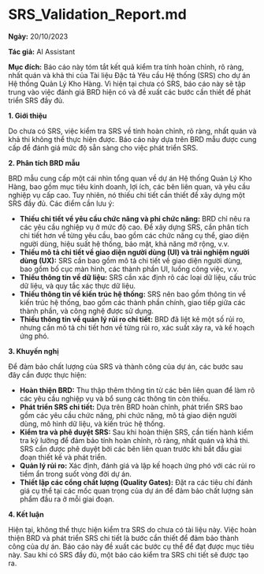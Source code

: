 # SRS_Validation_Report.md

**Ngày:** 20/10/2023

**Tác giả:** AI Assistant

**Mục đích:** Báo cáo này tóm tắt kết quả kiểm tra tính hoàn chỉnh, rõ ràng, nhất quán và khả thi của Tài liệu Đặc tả Yêu cầu Hệ thống (SRS) cho dự án Hệ thống Quản Lý Kho Hàng.  Vì hiện tại chưa có SRS, báo cáo này sẽ tập trung vào việc đánh giá BRD hiện có và đề xuất các bước cần thiết để phát triển SRS đầy đủ.


**1. Giới thiệu**

Do chưa có SRS, việc kiểm tra SRS về tính hoàn chỉnh, rõ ràng, nhất quán và khả thi không thể thực hiện được.  Báo cáo này dựa trên BRD mẫu được cung cấp để đánh giá mức độ sẵn sàng cho việc phát triển SRS.


**2. Phân tích BRD mẫu**

BRD mẫu cung cấp một cái nhìn tổng quan về dự án Hệ thống Quản Lý Kho Hàng, bao gồm mục tiêu kinh doanh, lợi ích, các bên liên quan, và yêu cầu nghiệp vụ cấp cao. Tuy nhiên, nó thiếu chi tiết cần thiết để xây dựng một SRS đầy đủ.  Các điểm cần lưu ý:

* **Thiếu chi tiết về yêu cầu chức năng và phi chức năng:** BRD chỉ nêu ra các yêu cầu nghiệp vụ ở mức độ cao.  Để xây dựng SRS, cần phân tích chi tiết hơn về từng yêu cầu, bao gồm các chức năng cụ thể, giao diện người dùng, hiệu suất hệ thống, bảo mật, khả năng mở rộng, v.v.
* **Thiếu mô tả chi tiết về giao diện người dùng (UI) và trải nghiệm người dùng (UX):**  SRS cần bao gồm mô tả chi tiết về giao diện người dùng, bao gồm bố cục màn hình, các thành phần UI, luồng công việc, v.v.
* **Thiếu thông tin về dữ liệu:**  SRS cần xác định rõ các loại dữ liệu, cấu trúc dữ liệu, và quy tắc xác thực dữ liệu.
* **Thiếu thông tin về kiến trúc hệ thống:**  SRS nên bao gồm thông tin về kiến trúc hệ thống, bao gồm các thành phần chính, giao tiếp giữa các thành phần, và công nghệ được sử dụng.
* **Thiếu thông tin về quản lý rủi ro chi tiết:** BRD đã liệt kê một số rủi ro, nhưng cần mô tả chi tiết hơn về từng rủi ro, xác suất xảy ra, và kế hoạch ứng phó.


**3. Khuyến nghị**

Để đảm bảo chất lượng của SRS và thành công của dự án, các bước sau đây cần được thực hiện:

* **Hoàn thiện BRD:** Thu thập thêm thông tin từ các bên liên quan để làm rõ các yêu cầu nghiệp vụ và bổ sung các thông tin còn thiếu.
* **Phát triển SRS chi tiết:** Dựa trên BRD hoàn chỉnh, phát triển SRS bao gồm các yêu cầu chức năng, phi chức năng, mô tả giao diện người dùng, mô hình dữ liệu, và kiến trúc hệ thống.
* **Kiểm tra và phê duyệt SRS:**  Sau khi hoàn thiện SRS, cần tiến hành kiểm tra kỹ lưỡng để đảm bảo tính hoàn chỉnh, rõ ràng, nhất quán và khả thi.  SRS cần được phê duyệt bởi các bên liên quan trước khi bắt đầu giai đoạn thiết kế và phát triển.
* **Quản lý rủi ro:**  Xác định, đánh giá và lập kế hoạch ứng phó với các rủi ro tiềm ẩn trong suốt vòng đời dự án.
* **Thiết lập các cổng chất lượng (Quality Gates):**  Đặt ra các tiêu chí đánh giá cụ thể tại các mốc quan trọng của dự án để đảm bảo chất lượng sản phẩm đầu ra ở mỗi giai đoạn.

**4. Kết luận**

Hiện tại, không thể thực hiện kiểm tra SRS do chưa có tài liệu này.  Việc hoàn thiện BRD và phát triển SRS chi tiết là bước cần thiết để đảm bảo thành công của dự án.  Báo cáo này đề xuất các bước cụ thể để đạt được mục tiêu này.  Sau khi có SRS đầy đủ, một báo cáo kiểm tra SRS chi tiết sẽ được tạo ra.